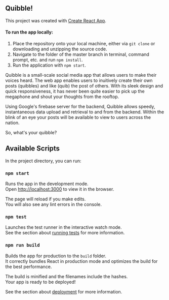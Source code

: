 ## Quibble!
This project was created with [Create React App](https://github.com/facebook/create-react-app).

#### To run the app locally:
  1. Place the repository onto your local machine, either via `git clone` or downloading and unzipping the source code.
  2. Navigate to the folder of the master branch in terminal, command prompt, etc. and run `npm install`.
  3. Run the application with `npm start`.

Quibble is a small-scale social media app that allows users to make their voices heard. The web app enables users to
inuitively create their own posts (quibbles) and like (quib) the post of others. With its sleek design and quick responsiveness,
it has never been quite easier to pick up the megaphone and shout your thoughts from the rooftop. 

Using Google's firebase server for the backend, Quibble allows speedy, instantaneous data upload and retrieval to and from the backend.
Within the blink of an eye your posts will be available to view to users across the nation. 


So, what's your quibble?


## Available Scripts

In the project directory, you can run:

### `npm start`

Runs the app in the development mode.<br />
Open [http://localhost:3000](http://localhost:3000) to view it in the browser.

The page will reload if you make edits.<br />
You will also see any lint errors in the console.

### `npm test`

Launches the test runner in the interactive watch mode.<br />
See the section about [running tests](https://facebook.github.io/create-react-app/docs/running-tests) for more information.

### `npm run build`

Builds the app for production to the `build` folder.<br />
It correctly bundles React in production mode and optimizes the build for the best performance.

The build is minified and the filenames include the hashes.<br />
Your app is ready to be deployed!

See the section about [deployment](https://facebook.github.io/create-react-app/docs/deployment) for more information.
